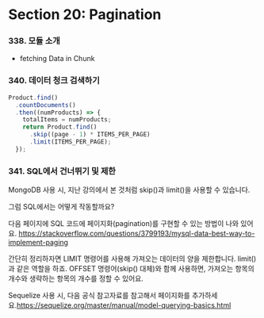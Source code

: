 # Section 20: Pagination

### 338. 모듈 소개

- fetching Data in Chunk

### 340. 데이터 청크 검색하기

```js
Product.find()
  .countDocuments()
  .then((numProducts) => {
    totalItems = numProducts;
    return Product.find()
      .skip((page - 1) * ITEMS_PER_PAGE)
      .limit(ITEMS_PER_PAGE);
  });
```

### 341. SQL에서 건너뛰기 및 제한

MongoDB 사용 시, 지난 강의에서 본 것처럼 skip()과 limit()을 사용할 수 있습니다.

그럼 SQL에서는 어떻게 작동할까요?

다음 페이지에 SQL 코드에 페이지화(pagination)를 구현할 수 있는 방법이 나와 있어요. https://stackoverflow.com/questions/3799193/mysql-data-best-way-to-implement-paging

간단히 정리하자면 LIMIT 명령어를 사용해 가져오는 데이터의 양을 제한합니다. limit() 과 같은 역할을 하죠. OFFSET 명령어(skip() 대체)와 함께 사용하면, 가져오는 항목의 개수와 생략하는 항목의 개수를 정할 수 있어요.

Sequelize 사용 시, 다음 공식 참고자료를 참고해서 페이지화를 추가하세요.https://sequelize.org/master/manual/model-querying-basics.html
